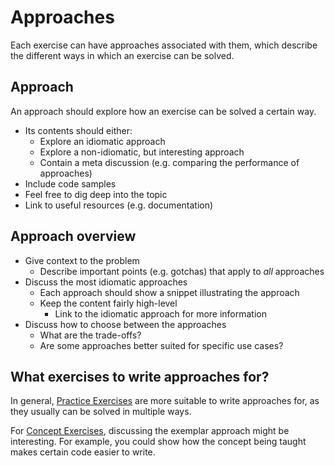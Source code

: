 # Approaches

Each exercise can have approaches associated with them, which describe the different ways in which an exercise can be solved.

## Approach

An approach should explore how an exercise can be solved a certain way.

- Its contents should either:
  - Explore an idiomatic approach
  - Explore a non-idiomatic, but interesting approach
  - Contain a meta discussion (e.g. comparing the performance of approaches)
- Include code samples
- Feel free to dig deep into the topic
- Link to useful resources (e.g. documentation)

## Approach overview

- Give context to the problem
  - Describe important points (e.g. gotchas) that apply to _all_ approaches
- Discuss the most idiomatic approaches
  - Each approach should show a snippet illustrating the approach
  - Keep the content fairly high-level
    - Link to the idiomatic approach for more information
- Discuss how to choose between the approaches
  - What are the trade-offs?
  - Are some approaches better suited for specific use cases?

## What exercises to write approaches for?

In general, [Practice Exercises](/docs/building/tracks/practice-exercises) are more suitable to write approaches for, as they usually can be solved in multiple ways.

For [Concept Exercises](/docs/building/tracks/concept-exercises), discussing the exemplar approach might be interesting. For example, you could show how the concept being taught makes certain code easier to write.
